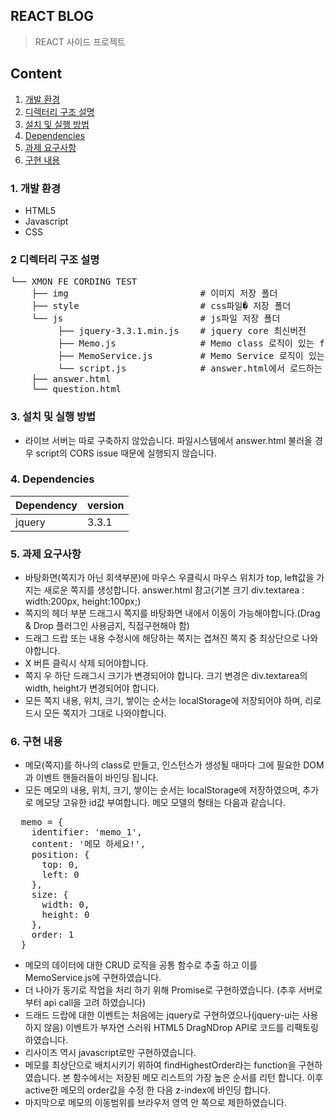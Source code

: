 <article>
            <h1>REACT BLOG</h1>
<blockquote>
<p dir="auto">REACT 사이드 프로젝트</p>
</blockquote>
<h2>Content</h2>
<ol dir="auto">
<li><a href="#dev-spec">개발 환경</a></li>
<li><a href="#folder-sturcture">디렉터리 구조 설명</a></li>
<li><a href="#installation">설치 및 실행 방법</a></li>
<li><a href="#dependencies">Dependencies</a></li>
<li><a href="#requirement">과제 요구사항</a></li>
<li><a href="#solution">구현 내용</a></li>
</ol>
<h3>1. 개발 환경</h3>
<ul dir="auto">
<li>HTML5</li>
<li>Javascript</li>
<li>CSS</li>
</ul>
<h3>2 디렉터리 구조 설명</h3>
<div class="highlight highlight-source-shell notranslate position-relative overflow-auto" dir="auto" data-snippet-clipboard-copy-content="└── XMON FE CORDING TEST
    ├── img                         # 이미지 저장 폴더
    ├── style                       # css파일 저장 폴더
    └── js                          # js파일 저장 푤더   
         ├── jquery-3.3.1.min.js    # jquery core 최신버전
         ├── Memo.js                # Memo class 로직이 있는 file
         ├── MemoService.js         # Memo Service 로직이 있는 file  
         └── script.js              # answer.html에서 로드하는 스크립트 file
    ├── answer.html                 
    └── question.html             "><pre>└── XMON FE CORDING TEST
    ├── img                         <span class="pl-c"><span class="pl-c">#</span> 이미지 저장 폴더</span>
    ├── style                       <span class="pl-c"><span class="pl-c">#</span> css파일� 저장 폴더</span>
    └── js                          <span class="pl-c"><span class="pl-c">#</span> js파일 저장 푤더   </span>
         ├── jquery-3.3.1.min.js    <span class="pl-c"><span class="pl-c">#</span> jquery core 최신버전</span>
         ├── Memo.js                <span class="pl-c"><span class="pl-c">#</span> Memo class 로직이 있는 file</span>
         ├── MemoService.js         <span class="pl-c"><span class="pl-c">#</span> Memo Service 로직이 있는 file  </span>
         └── script.js              <span class="pl-c"><span class="pl-c">#</span> answer.html에서 로드하는 스크립트 file</span>
    ├── answer.html                 
    └── question.html             </pre></div>
<h3>3. 설치 및 실행 방법</h3>
<ul>
<li>라이브 서버는 따로 구축하지 않았습니다. 파일시스템에서 answer.html 불러올 경우 script의 CORS issue 때문에 실행되지 않습니다.</li>
</ul>
<h3>4. Dependencies</h3>
<table>
<thead>
<tr>
<th>Dependency</th>
<th>version</th>
</tr>
</thead>
<tbody>
<tr>
<td>jquery</td>
<td>3.3.1</td>
</tr>
</tbody>
</table>
<h3>5. 과제 요구사항</h3>
<ul dir="auto">
<li>바탕화면(쪽지가 아닌 회색부분)에 마우스 우클릭시 마우스 위치가 top, left값을 가지는 새로운 쪽지를 생성합니다. answer.html 참고(기본 크기 div.textarea : width:200px, height:100px;)</li>
<li>쪽지의 헤더 부분 드래그시 쪽지를 바탕화면 내에서 이동이 가능해야합니다.(Drag &amp; Drop 플러그인 사용금지, 직접구현해야 함)</li>
<li>드래그 드랍 또는 내용 수정시에 해당하는 쪽지는 겹쳐진 쪽지 중 최상단으로 나와야합니다.</li>
<li>X 버튼 클릭시 삭제 되어야합니다.</li>
<li>쪽지 우 하단 드래그시 크기가 변경되어야 합니다. 크기 변경은 div.textarea의 width, height가 변경되어야 합니다.</li>
<li>모든 쪽지 내용, 위치, 크기, 쌓이는 순서는 localStorage에 저장되어야 하며, 리로드시 모든 쪽지가 그대로 나와야합니다.</li>
</ul>
<h3>6. 구현 내용</h3>
<ul>
<li>메모(쪽지)를 하나의 class로 만들고, 인스턴스가 생성될 때마다 그에 필요한 DOM과 이벤트 핸들러들이 바인딩 됩니다.</li>
<li>모든 메모의 내용, 위치, 크기, 쌓이는 순서는 localStorage에 저장하였으며, 추가로 메모당 고유한 id값 부여합니다. 메모 모델의 형태는 다음과 같습니다.</li>
</ul>
<div class="highlight highlight-source-shell notranslate position-relative overflow-auto" dir="auto" data-snippet-clipboard-copy-content="  memo = {
    identifier: 'memo_1',
    content: '메모 하세요!',
    position: {
      top: 0,
      left: 0
    },
    size: {
      width: 0,
      height: 0
    },
    order: 1
  }"><pre>  memo = {
    identifier: <span class="pl-s"><span class="pl-pds">'</span>memo_1<span class="pl-pds">'</span></span>,
    content: <span class="pl-s"><span class="pl-pds">'</span>메모 하세요!<span class="pl-pds">'</span></span>,
    position: {
      top: 0,
      left: 0
    },
    size: {
      width: 0,
      height: 0
    },
    order: 1
  }</pre></div>
<ul>
<li>메모의 데이터에 대한 CRUD 로직을 공통 함수로 추출 하고 이를 MemoService.js에 구현하였습니다.</li>
<li>더 나아가 동기로 작업을 처리 하기 위해 Promise로 구현하였습니다. (추후 서버로부터 api call을 고려 하였습니다)</li>
<li>드래드 드랍에 대한 이벤트는 처음에는 jquery로 구현하였으나(jquery-ui는 사용하지 않음) 이벤트가 부자연 스러워 HTML5 DragNDrop API로 코드를 리팩토링하였습니다.</li>
<li>리사이즈 역시 javascript로만 구현하였습니다.</li>
<li>메모를 최상단으로 배치시키기 위하여 findHighestOrder라는 function을 구현하였습니다. 본 함수에서는 저장된 메모 리스트의 가장 높은 순서를 리턴 합니다. 이후 active한 메모의 order값을 수정 한 다음 z-index에 바인딩 합니다.</li>
<li>마지막으로 메모의 이동범위를 브라우저 영역 안 쪽으로 제한하였습니다.</li>
</ul>
</article>
